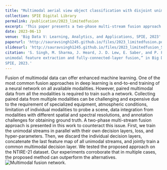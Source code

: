```yaml
---
title: "Multimodal aerial view object classification with disjoint unimodal feature extraction and fully-connected-layer fusion"
collection: SPIE Digital Library
permalink: /publication/2023_limitedfusion
excerpt: 'This paper presents a two-phase multi-stream fusion approach for training networks with limited multimodal data, addressing the challenges of collecting paired data and demonstrating improved performance on the NTIRE-21 dataset.'
date: 2023-06-13
venue: 'Big Data V: Learning, Analytics, and Applications, SPIE, 2023'
paperurl: 'http://sauravsingh1245.github.io/files/2023_limitedfusion.pdf'
slidesurl: 'http://sauravsingh1245.github.io/files/2023_limitedfusion_Slides.pdf'
citation: 'S. Singh, M. Sharma, J. Heard, J. D. Lew, E. Saber, and P. P. Markopoulos, “Multimodal aerial view object classification with disjoint
unimodal feature extraction and fully-connected-layer fusion,” in Big Data V: Learning, Analytics, and Applications, vol. 12522, p. 1252206,
SPIE, 2023.'
---
```

Fusion of multimodal data can offer enhanced machine learning. One of the most common fusion approaches in deep learning is end-to-end training of a neural network on all available modalities. However, paired multimodal data from all the modalities is required to train such a network. Collecting paired data from multiple modalities can be challenging and expensive due to the requirement of specialized equipment, atmospheric conditions, limitation of individual modalities to probe a scene, data integration from modalities with different spatial and spectral resolutions, and annotation challenges for obtaining ground truth. A two-phase multi-stream fusion approach is presented in this work to counteract this issue. First, we train the unimodal streams in parallel with their own decision layers, loss, and hyper-parameters. Then, we discard the individual decision layers, concatenate the last feature map of all unimodal streams, and jointly train a common multimodal decision layer. We tested the proposed approach on the NTIRE-21 dataset. Our experiments corroborate that in multiple cases, the proposed method can outperform the alternatives.
![Multimodal fusion network.](\../images/multimodal.png)